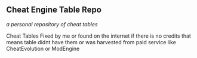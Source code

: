 ## Cheat Engine Table Repo
_a personal repository of cheat tables_

Cheat Tables Fixed by me or found on the internet if there is no credits that means table didnt have them or was harvested from paid service like CheatEvolution or ModEngine
